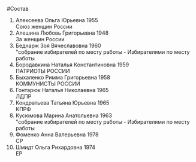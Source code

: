 #Состав
1. Алексеева Ольга Юрьевна 1955   
    Союз женщин России
2. Алешина Любовь Григорьевна 1948   
    За женщин России
3. Беднарж Зоя Вячеславовна 1960   
    "собрание избирателей по месту работы - Избирателями по месту работы
4. Бородавкина Наталья Константиновна 1959   
    ПАТРИОТЫ РОССИИ
5. Быхаленко Римма Григорьевна 1958   
    КОММУНИСТЫ РОССИИ
6. Гонтарюк Наталья Николаевна 1965   
    ЛДПР
7. Кондратьева Татьяна Юрьевна 1965   
    КПРФ
8. Кусюмова Марина Анатольевна 1963   
    "собрание избирателей по месту работы - Избирателями по месту работы
9. Фоменко Анна Валерьевна 1978   
    СР
10. Шмидт Ольга Рихардовна 1974   
    ЕР
